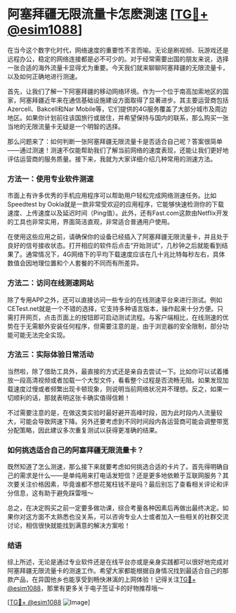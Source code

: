 # 阿塞拜疆无限流量卡怎麽測速 [[TG💪+ @esim1088](https://t.me/s/esim1088)]

在当今这个数字化时代，网络速度的重要性不言而喻。无论是刷视频、玩游戏还是远程办公，稳定的网络连接都是必不可少的。对于经常需要出国的朋友来说，选择一张合适的海外流量卡显得尤为重要。今天我们就来聊聊阿塞拜疆的无限流量卡，以及如何正确地进行测速。

首先，让我们了解一下阿塞拜疆的移动网络环境。作为一个位于南高加索地区的国家，阿塞拜疆近年来在通信基础设施建设方面取得了显著进步。其主要运营商包括Azercell、Bakcell和Nar Mobile等，它们提供的4G服务覆盖了大部分城市及周边地区。如果你计划前往该国旅行或居住，并希望保持与国内的联系，那么购买一张当地的无限流量卡无疑是一个明智的选择。

那么问题来了：如何判断一张阿塞拜疆无限流量卡是否适合自己呢？答案很简单——通过测速！测速不仅能帮助我们了解当前网络的速度表现，还能让我们更好地评估运营商的服务质量。接下来，我就为大家详细介绍几种常用的测速方法。

### 方法一：使用专业软件测速

市面上有许多优秀的手机应用程序可以帮助用户轻松完成网络测速任务。比如Speedtest by Ookla就是一款非常受欢迎的应用程序，它能够快速检测你的下载速度、上传速度以及延迟时间（Ping值）。此外，还有Fast.com这款由Netflix开发的工具也非常实用，界面简洁直观，非常适合普通用户使用。

在使用这些应用之前，请确保你的设备已经插入了阿塞拜疆无限流量卡，并且处于良好的信号接收状态。打开相应的软件后点击“开始测试”，几秒钟之后就能看到结果了。通常情况下，4G网络下的平均下载速度应该在几十兆比特每秒左右，具体数值会因地理位置和个人套餐的不同而有所差异。

### 方法二：访问在线测速网站

除了专用APP之外，还可以直接访问一些专业的在线测速平台来进行测试。例如CETest.net就是一个不错的选择，它支持多种语言版本，操作起来十分方便。只需打开网页，点击页面上的按钮即可启动测试流程。与客户端相比，在线测速的优势在于无需额外安装任何程序，但需要注意的是，由于浏览器的安全限制，部分功能可能无法完全实现。

### 方法三：实际体验日常活动

当然啦，除了借助工具外，最直接的方式还是亲自去尝试一下。比如你可以试着播放一段高清视频或者加载一个大型文件，看看整个过程是否流畅无阻。如果发现加载速度过慢或者频繁出现卡顿现象，则说明当前网络状况并不理想。反之，如果一切顺利的话，那就表明这张卡确实值得信赖！

不过需要注意的是，在做这类实验时最好避开高峰时段，因为此时段内人流量较大，可能会导致网速下降。另外还要考虑到不同时间段内各运营商可能会调整带宽分配策略，因此建议多次重复测试以获得更准确的结果。

### 如何挑选适合自己的阿塞拜疆无限流量卡？

既然知道了怎么测速，那么接下来就要考虑如何挑选合适的卡片了。首先得明确自己的需求是什么——是单纯用来打电话发短信？还是更多地依赖于互联网服务？其次要关注价格因素，毕竟谁都不想花冤枉钱不是吗？最后别忘了查看相关评论和评分信息，这有助于避免踩雷哦～

总之，在决定购买之前一定要多做功课，综合考量各种因素后再做出最终决定。如果你对这方面不太熟悉也没关系，可以咨询专业人士或者加入一些相关的社群交流讨论，相信很快就能找到满意的解决方案啦！

### 结语

综上所述，无论是通过专业软件还是在线平台亦或是亲身实践都可以很好地完成对阿塞拜疆无限流量卡的测速工作。希望大家都能根据自身情况找到最适合自己的那款产品，在异国他乡也能享受到畅快淋漓的上网体验！记得关注[TG💪+ @esim1088](https://t.me/s/esim1088)，那里有更多关于电子签证卡的好物推荐哦～

[[TG💪+ @esim1088](https://t.me/s/esim1088) ![Image](https://i.postimg.cc/4NQfJmqS/Snipaste-2025-05-13-00-14-12.png)]